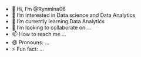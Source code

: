 - 👋 Hi, I’m @Rynmlna06
- 👀 I’m interested in Data science and Data Analytics
- 🌱 I’m currently learning Data Analytics
- 💞️ I’m looking to collaborate on ...
- 📫 How to reach me ...
- 😄 Pronouns: ...
- ⚡ Fun fact: ...

<!---
Rynmlna06/Rynmlna06 is a ✨ special ✨ repository because its `README.md` (this file) appears on your GitHub profile.
You can click the Preview link to take a look at your changes.
--->
